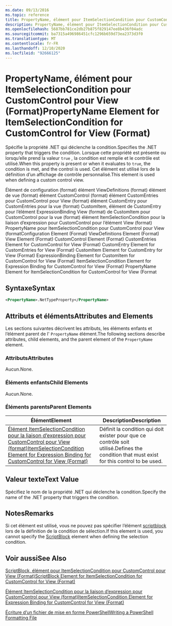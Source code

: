 ```yaml
---
ms.date: 09/13/2016
ms.topic: reference
title: PropertyName, élément pour ItemSelectionCondition pour CustomControl pour View (Format)
description: PropertyName, élément pour ItemSelectionCondition pour CustomControl pour View (Format)
ms.openlocfilehash: 5687bb781ce2db27b875f829147ee8b436f04adc
ms.sourcegitcommit: ba7315a496986451cfc1296b659d73ea2373d3f0
ms.translationtype: MT
ms.contentlocale: fr-FR
ms.lasthandoff: 12/10/2020
ms.locfileid: "92666125"
---
```

# <a name="propertyname-element-for-itemselectioncondition-for-customcontrol-for-view-format"></a><span data-ttu-id="1d411-103">PropertyName, élément pour ItemSelectionCondition pour CustomControl pour View (Format)</span><span class="sxs-lookup"><span data-stu-id="1d411-103">PropertyName Element for ItemSelectionCondition for CustomControl for View (Format)</span></span>

<span data-ttu-id="1d411-104">Spécifie la propriété .NET qui déclenche la condition.</span><span class="sxs-lookup"><span data-stu-id="1d411-104">Specifies the .NET property that triggers the condition.</span></span> <span data-ttu-id="1d411-105">Lorsque cette propriété est présente ou lorsqu’elle prend la valeur `true` , la condition est remplie et le contrôle est utilisé.</span><span class="sxs-lookup"><span data-stu-id="1d411-105">When this property is present or when it evaluates to `true`, the condition is met, and the control is used.</span></span> <span data-ttu-id="1d411-106">Cet élément est utilisé lors de la définition d’un affichage de contrôle personnalisé.</span><span class="sxs-lookup"><span data-stu-id="1d411-106">This element is used when defining a custom control view.</span></span>

<span data-ttu-id="1d411-107">Élément de configuration (format) élément ViewDefinitions (format) élément de vue (format) élément CustomControl (format) élément CustomEntries pour CustomControl pour View (format) élément CustomEntry pour CustomEntries pour la vue (format) CustomItem, élément de CustomEntry pour l’élément ExpressionBinding View (format) de CustomItem pour CustomControl pour la vue (format) élément ItemSelectionCondition pour la liaison d’expression pour CustomControl pour l’élément View (format) PropertyName pour ItemSelectionCondition pour CustomControl pour View (format</span><span class="sxs-lookup"><span data-stu-id="1d411-107">Configuration Element (Format) ViewDefinitions Element (Format) View Element (Format) CustomControl Element (Format) CustomEntries Element for CustomControl for View (Format) CustomEntry Element for CustomEntries for View (Format) CustomItem Element for CustomEntry for View (Format) ExpressionBinding Element for CustomItem for CustomControl for View (Format) ItemSelectionCondition Element for Expression Binding for CustomControl for View (Format) PropertyName Element for ItemSelectionCondition for CustomControl for View (Format</span></span>

## <a name="syntax"></a><span data-ttu-id="1d411-108">Syntaxe</span><span class="sxs-lookup"><span data-stu-id="1d411-108">Syntax</span></span>

```xml
<PropertyName>.NetTypeProperty</PropertyName>
```

## <a name="attributes-and-elements"></a><span data-ttu-id="1d411-109">Attributs et éléments</span><span class="sxs-lookup"><span data-stu-id="1d411-109">Attributes and Elements</span></span>

<span data-ttu-id="1d411-110">Les sections suivantes décrivent les attributs, les éléments enfants et l’élément parent de l' `PropertyName` élément.</span><span class="sxs-lookup"><span data-stu-id="1d411-110">The following sections describe attributes, child elements, and the parent element of the `PropertyName` element.</span></span>

### <a name="attributes"></a><span data-ttu-id="1d411-111">Attributs</span><span class="sxs-lookup"><span data-stu-id="1d411-111">Attributes</span></span>

<span data-ttu-id="1d411-112">Aucun.</span><span class="sxs-lookup"><span data-stu-id="1d411-112">None.</span></span>

### <a name="child-elements"></a><span data-ttu-id="1d411-113">Éléments enfants</span><span class="sxs-lookup"><span data-stu-id="1d411-113">Child Elements</span></span>

<span data-ttu-id="1d411-114">Aucun.</span><span class="sxs-lookup"><span data-stu-id="1d411-114">None.</span></span>

### <a name="parent-elements"></a><span data-ttu-id="1d411-115">Éléments parents</span><span class="sxs-lookup"><span data-stu-id="1d411-115">Parent Elements</span></span>

|<span data-ttu-id="1d411-116">Élément</span><span class="sxs-lookup"><span data-stu-id="1d411-116">Element</span></span>|<span data-ttu-id="1d411-117">Description</span><span class="sxs-lookup"><span data-stu-id="1d411-117">Description</span></span>|
|-------------|-----------------|
|[<span data-ttu-id="1d411-118">Élément ItemSelectionCondition pour la liaison d’expression pour CustomControl pour View (format)</span><span class="sxs-lookup"><span data-stu-id="1d411-118">ItemSelectionCondition Element for Expression Binding for CustomControl for View (Format)</span></span>](./itemselectioncondition-element-for-expressionbinding-for-customcontrol-format.md)|<span data-ttu-id="1d411-119">Définit la condition qui doit exister pour que ce contrôle soit utilisé.</span><span class="sxs-lookup"><span data-stu-id="1d411-119">Defines the condition that must exist for this control to be used.</span></span>|

## <a name="text-value"></a><span data-ttu-id="1d411-120">Valeur texte</span><span class="sxs-lookup"><span data-stu-id="1d411-120">Text Value</span></span>

<span data-ttu-id="1d411-121">Spécifiez le nom de la propriété .NET qui déclenche la condition.</span><span class="sxs-lookup"><span data-stu-id="1d411-121">Specify the name of the .NET property that triggers the condition.</span></span>

## <a name="remarks"></a><span data-ttu-id="1d411-122">Notes</span><span class="sxs-lookup"><span data-stu-id="1d411-122">Remarks</span></span>

<span data-ttu-id="1d411-123">Si cet élément est utilisé, vous ne pouvez pas spécifier l’élément [scriptblock](./scriptblock-element-for-itemselectioncondition-for-customcontrol-for-view-format.md) lors de la définition de la condition de sélection.</span><span class="sxs-lookup"><span data-stu-id="1d411-123">If this element is used, you cannot specify the [ScriptBlock](./scriptblock-element-for-itemselectioncondition-for-customcontrol-for-view-format.md) element when defining the selection condition.</span></span>

## <a name="see-also"></a><span data-ttu-id="1d411-124">Voir aussi</span><span class="sxs-lookup"><span data-stu-id="1d411-124">See Also</span></span>

[<span data-ttu-id="1d411-125">ScriptBlock, élément pour ItemSelectionCondition pour CustomControl pour View (Format)</span><span class="sxs-lookup"><span data-stu-id="1d411-125">ScriptBlock Element for ItemSelectionCondition for CustomControl for View (Format)</span></span>](./scriptblock-element-for-itemselectioncondition-for-customcontrol-for-view-format.md)

[<span data-ttu-id="1d411-126">Élément ItemSelectionCondition pour la liaison d’expression pour CustomControl pour View (format)</span><span class="sxs-lookup"><span data-stu-id="1d411-126">ItemSelectionCondition Element for Expression Binding for CustomControl for View (Format)</span></span>](./itemselectioncondition-element-for-expressionbinding-for-customcontrol-format.md)

[<span data-ttu-id="1d411-127">Écriture d’un fichier de mise en forme PowerShell</span><span class="sxs-lookup"><span data-stu-id="1d411-127">Writing a PowerShell Formatting File</span></span>](./writing-a-powershell-formatting-file.md)
